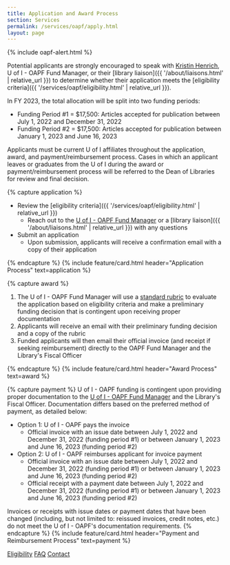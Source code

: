 ```yaml
---
title: Application and Award Process
section: Services
permalink: /services/oapf/apply.html
layout: page
---
```


{% include oapf-alert.html %}

Potential applicants are strongly encouraged to speak with [Kristin Henrich](mailto:khenrich@uidaho.edu), U of I - OAPF Fund Manager, or their [library liaison]({{ '/about/liaisons.html' | relative_url }}) to determine whether their application meets the [eligibility criteria]({{ '/services/oapf/eligibility.html' | relative_url }}).

<!--<p class="text-center"><a href="https://uidaho.co1.qualtrics.com/jfe/form/SV_9nOMT8mG65Vq9CK" class="btn btn-lg btn-palouse-green my-2" target="_blank" rel="noopener"><span class="fas fa-link"></span> Apply Now</a></p>-->
       
In FY 2023, the total allocation will be split into two funding periods:

- Funding Period #1 = $17,500: Articles accepted for publication between July 1, 2022 and December 31, 2022
- Funding Period #2 = $17,500: Articles accepted for publication between January 1, 2023 and June 16, 2023
     
Applicants must be current U of I affiliates throughout the application, award, and payment/reimbursement process. Cases in which an applicant leaves or graduates from the U of I during the award or payment/reimbursement process will be referred to the Dean of Libraries for review and final decision.

{% capture application %}
- Review the [eligibility criteria]({{ '/services/oapf/eligibility.html' | relative_url }})
  - Reach out to the [U of I - OAPF Fund Manager](mailto:khenrich@uidaho.edu) or a [library liaison]({{ '/about/liaisons.html' | relative_url }}) with any questions
- Submit an application
  - Upon submission, applicants will receive a confirmation email with a copy of their application

{% endcapture %}
{% include feature/card.html header="Application Process" text=application %}

{% capture award %}
1. The U of I - OAPF Fund Manager will use a <a href="{{ site.lib-media }}/oapf/RubricTemplate_UI-OAPF_FY22.pdf">standard rubric</a> to evaluate the application based on eligibility criteria and make a preliminary funding decision that is contingent upon receiving proper documentation
2. Applicants will receive an email with their preliminary funding decision and a copy of the rubric
3. Funded applicants will then email their official invoice (and receipt if seeking reimbursement) directly to the OAPF Fund Manager and the Library's Fiscal Officer

{% endcapture %}
{% include feature/card.html header="Award Process" text=award %}

{% capture payment %}
U of I - OAPF funding is contingent upon providing proper documentation to the <a href="mailto:khenrich@uidaho.edu">U of I - OAPF Fund Manager</a> and the Library's Fiscal Officer. 
Documentation differs based on the preferred method of payment, as detailed below:
      
- Option 1: U of I - OAPF pays the invoice
  - Official invoice with an issue date between July 1, 2022 and December 31, 2022 (funding period #1) or between January 1, 2023 and June 16, 2023 (funding period #2)
- Option 2: U of I - OAPF reimburses applicant for invoice payment
  - Official invoice with an issue date between July 1, 2022 and December 31, 2022 (funding period #1) or between January 1, 2023 and June 16, 2023 (funding period #2)
  - Official receipt with a payment date between July 1, 2022 and December 31, 2022 (funding period #1) or between January 1, 2023 and June 16, 2023 (funding period #2)

Invoices or receipts with issue dates or payment dates that have been changed (including, but not limited to: reissued invoices, credit notes, etc.) do not meet the U of I - OAPF's documentation requirements.
{% endcapture %}
{% include feature/card.html header="Payment and Reimbursement Process" text=payment %}

<div class="text-center mb-3">
    <a href="eligibility.html" class="btn btn-secondary btn-sm my-2"><span class="fas fa-list"></span> Eligibility</a>
    <a href="faq.html" class="btn btn-secondary btn-sm my-2"><span class="fas fa-question"></span> FAQ</a> 
    <a href="mailto:khenrich@uidaho.edu" class="btn btn-secondary btn-sm my-2"><span class="fas fa-user"></span> Contact</a> 
</div>
